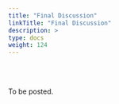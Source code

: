 ```yaml
---
title: "Final Discussion"
linkTitle: "Final Discussion"
description: >
type: docs
weight: 124
---
```


<br></br>

To be posted.



